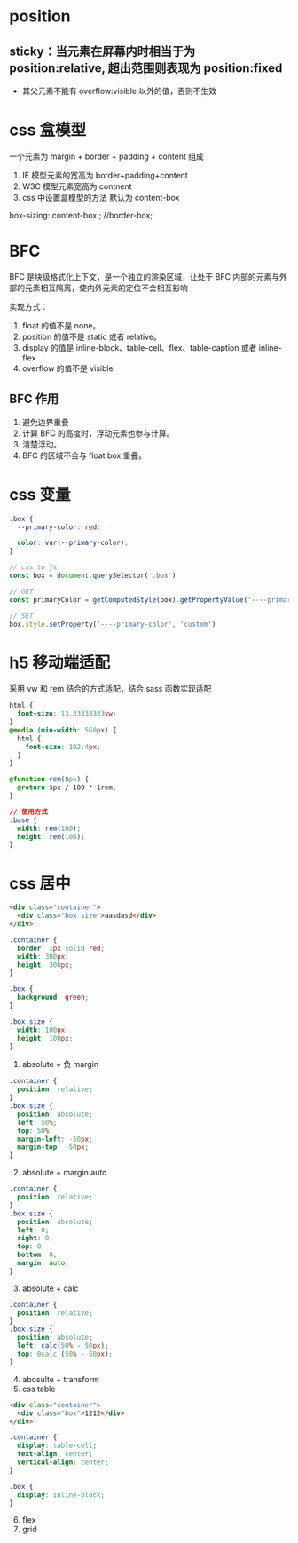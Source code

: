 # position

## sticky：当元素在屏幕内时相当于为 position:relative, 超出范围则表现为 position:fixed

- 其父元素不能有 overflow:visible 以外的值，否则不生效

# css 盒模型

一个元素为 margin + border + padding + content 组成

1. IE 模型元素的宽高为 border+padding+content
2. W3C 模型元素宽高为 contnent
3. css 中设置盒模型的方法
   默认为 content-box

box-sizing: content-box ; //border-box;

# BFC

BFC 是块级格式化上下文，是一个独立的渲染区域，让处于 BFC 内部的元素与外部的元素相互隔离，使内外元素的定位不会相互影响

实现方式：

1. float 的值不是 none。
2. position 的值不是 static 或者 relative。
3. display 的值是 inline-block、table-cell、flex、table-caption 或者 inline-flex
4. overflow 的值不是 visible

## BFC 作用

1. 避免边界重叠
2. 计算 BFC 的高度时，浮动元素也参与计算。
3. 清楚浮动。
4. BFC 的区域不会与 float box 重叠。

# css 变量

```css
.box {
  --primary-color: red;

  color: var(--primary-color);
}
```

```javascript
// css to js
const box = document.querySelector('.box')

// GET
const primaryColor = getComputedStyle(box).getPropertyValue('----primary-color')

// SET
box.style.setProperty('----primary-color', 'custom')
```

# h5 移动端适配

采用 vw 和 rem 结合的方式适配，结合 sass 函数实现适配

```css
html {
  font-size: 13.33333333vw;
}
@media (min-width: 560px) {
  html {
    font-size: 102.4px;
  }
}

@function rem($px) {
  @return $px / 100 * 1rem;
}

// 使用方式
.base {
  width: rem(100);
  height: rem(100);
}
```

# css 居中

```html
<div class="container">
  <div class="box size">aasdasd</div>
</div>
```

```css
.container {
  border: 1px solid red;
  width: 300px;
  height: 300px;
}

.box {
  background: green;
}

.box.size {
  width: 100px;
  height: 100px;
}
```

1. absolute + 负 margin

```css
.container {
  position: relative;
}
.box.size {
  position: absolute;
  left: 50%;
  top: 50%;
  margin-left: -50px;
  margin-top: -50px;
}
```

2. absolute + margin auto

```css
.container {
  position: relative;
}
.box.size {
  position: absolute;
  left: 0;
  right: 0;
  top: 0;
  bottom: 0;
  margin: auto;
}
```

3. absolute + calc

```css
.container {
  position: relative;
}
.box.size {
  position: absolute;
  left: calc(50% - 50px);
  top: 0calc (50% - 50px);
}
```

4. abosulte + transform
5. css table

```html
<div class="container">
  <div class="box">1212</div>
</div>
```

```css
.container {
  display: table-cell;
  text-align: center;
  vertical-align: center;
}

.box {
  display: inline-block;
}
```

6. flex
7. grid
